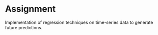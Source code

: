 # Assignment
 Implementation of regression techniques on time-series data to generate future predictions.
